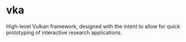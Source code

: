 # vka
High-level Vulkan framework, designed with the intent to allow for quick prototyping of interactive research applications.
